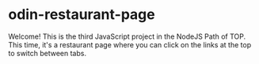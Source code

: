 # odin-restaurant-page
Welcome! This is the third JavaScript project in the NodeJS Path of TOP. This time, it's a restaurant page where you can click on the links at the top to switch between tabs.
